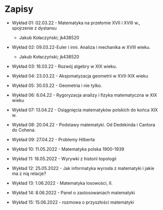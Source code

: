 # Zapisy
- Wykład 01: 02.03.22 - Matematyka na przełomie XVII i XVIII w., spojrzenie z dystansu
    - Jakub Kołaczyński; jk438520
- Wykład 02: 09.03.22-Euler i inni. Analiza i mechanika w XVIII wieku.
    - Jakub Kołaczyński; jk438520
- Wykład 03: 16.03.22 - Rozwój algebry w XIX wieku.

- Wykład 04: 23.03.22 - Aksjomatyzacja geometrii w XVII-XIX wieku

- Wykład 05: 30.03.22 - Geometria i nie tylko.

- Wykład 06: 6.04.22 - Rygoryzacja analizy i fizyka matematyczna w XIX wieku

- Wykład 07: 13.04.22 - Osiągnięcia matematyków polskich do końca XIX w.

- Wykład 08: 20.04.22 - Podstawy matematyki. Od Dedekinda i Cantora do Cohena.

- Wykład 09: 27.04.22 - Problemy Hilberta

- Wykład 10: 11.05.2022 - Matematyka polska 1900-1939

- Wykład 11: 18.05.2022 - Wyrywki z historii topologii

- Wykład 12: 25.05.2022 - Jak informatyka wyrosła z matematyki i jakie ma z nią relacje?

- Wykład 13: 1.06.2022 - Matematyka losowości, II.

- Wykład 14: 8.06.2022 - Panel o zastosowaniach matematyki

- Wykład 15: 15.06.2022 - rozmowa o przyszłości matematyki
